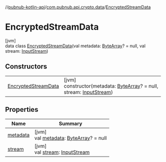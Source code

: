 //[pubnub-kotlin-api](../../../index.md)/[com.pubnub.api.crypto.data](../index.md)/[EncryptedStreamData](index.md)

# EncryptedStreamData

[jvm]\
data class [EncryptedStreamData](index.md)(val metadata: [ByteArray](https://kotlinlang.org/api/latest/jvm/stdlib/kotlin/-byte-array/index.html)? = null, val stream: [InputStream](https://docs.oracle.com/javase/8/docs/api/java/io/InputStream.html))

## Constructors

| | |
|---|---|
| [EncryptedStreamData](-encrypted-stream-data.md) | [jvm]<br>constructor(metadata: [ByteArray](https://kotlinlang.org/api/latest/jvm/stdlib/kotlin/-byte-array/index.html)? = null, stream: [InputStream](https://docs.oracle.com/javase/8/docs/api/java/io/InputStream.html)) |

## Properties

| Name | Summary |
|---|---|
| [metadata](metadata.md) | [jvm]<br>val [metadata](metadata.md): [ByteArray](https://kotlinlang.org/api/latest/jvm/stdlib/kotlin/-byte-array/index.html)? = null |
| [stream](stream.md) | [jvm]<br>val [stream](stream.md): [InputStream](https://docs.oracle.com/javase/8/docs/api/java/io/InputStream.html) |
